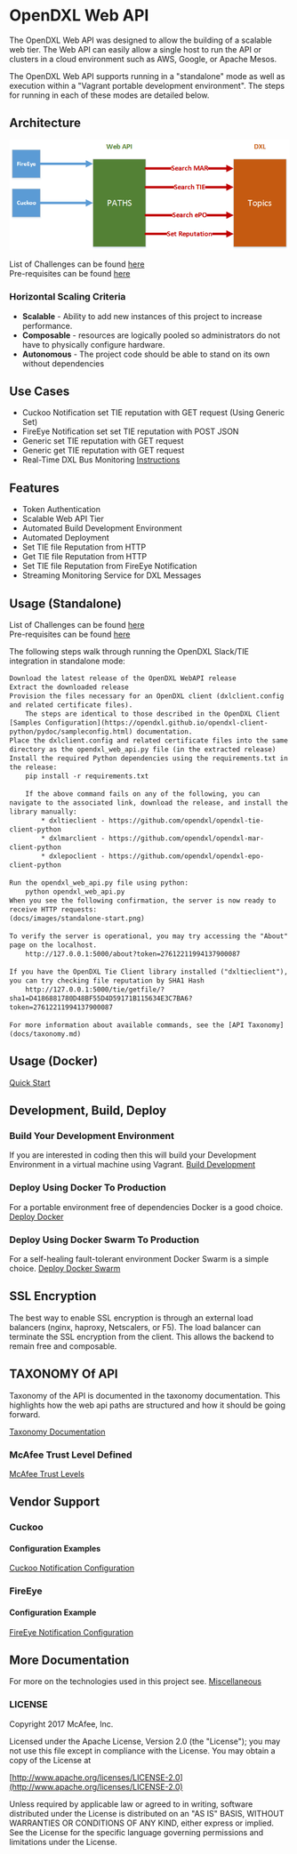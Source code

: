 # OpenDXL Web API

The OpenDXL Web API was designed to allow the building of a scalable web tier.  The Web API can easily allow a single host to run the API or clusters in a cloud environment such as AWS, Google, or Apache Mesos.  

The OpenDXL Web API supports running in a "standalone" mode as well as execution within a "Vagrant portable development environment". The steps for running in each of these modes are detailed below.

## Architecture
![Web API](docs/images/webapi.png)

List of Challenges can be found [here](docs/challenges.md)<br>
Pre-requisites can be found [here](docs/Prerequisites.md)

### Horizontal Scaling Criteria
* **Scalable** - Ability to add new instances of this project to increase performance.
* **Composable** - resources are logically pooled so administrators do not have to physically configure hardware.
* **Autonomous** - The project code should be able to stand on its own without dependencies

## Use Cases
* Cuckoo Notification set TIE reputation with GET request (Using Generic Set)
* FireEye Notification set set TIE reputation with POST JSON
* Generic set TIE reputation with GET request
* Generic get TIE reputation with GET request
* Real-Time DXL Bus Monitoring [Instructions](docs/dxlmonitoring.md)

## Features
* Token Authentication
* Scalable Web API Tier
* Automated Build Development Environment
* Automated Deployment
* Set TIE file Reputation from HTTP
* Get TIE file Reputation from HTTP
* Set TIE file Reputation from FireEye Notification
* Streaming Monitoring Service for DXL Messages

## Usage (Standalone)

List of Challenges can be found [here](docs/challenges.md)<br>
Pre-requisites can be found [here](docs/Prerequisites.md)

The following steps walk through running the OpenDXL Slack/TIE integration in standalone mode:

    Download the latest release of the OpenDXL WebAPI release
    Extract the downloaded release
    Provision the files necessary for an OpenDXL client (dxlclient.config and related certificate files).
        The steps are identical to those described in the OpenDXL Client [Samples Configuration](https://opendxl.github.io/opendxl-client-python/pydoc/sampleconfig.html) documentation.
    Place the dxlclient.config and related certificate files into the same directory as the opendxl_web_api.py file (in the extracted release)
    Install the required Python dependencies using the requirements.txt in the release:
        pip install -r requirements.txt
        
        If the above command fails on any of the following, you can navigate to the associated link, download the release, and install the library manually:
            * dxltieclient - https://github.com/opendxl/opendxl-tie-client-python
            * dxlmarclient - https://github.com/opendxl/opendxl-mar-client-python
            * dxlepoclient - https://github.com/opendxl/opendxl-epo-client-python

    Run the opendxl_web_api.py file using python:
        python opendxl_web_api.py
    When you see the following confirmation, the server is now ready to receive HTTP requests:
    (docs/images/standalone-start.png)
    
    To verify the server is operational, you may try accessing the "About" page on the localhost.
        http://127.0.0.1:5000/about?token=27612211994137900087

    If you have the OpenDXL Tie Client library installed ("dxltieclient"), you can try checking file reputation by SHA1 Hash
        http://127.0.0.1:5000/tie/getfile/?sha1=D4186881780D48BF55D4D59171B115634E3C7BA6?token=27612211994137900087

    For more information about available commands, see the [API Taxonomy](docs/taxonomy.md)

## Usage (Docker)
[Quick Start](docs/quickstart.md)

## Development, Build, Deploy 

### Build Your Development Environment
If you are interested in coding then this will build your Development Environment in a virtual machine using Vagrant.
[Build Development](docs/dev.md)

### Deploy Using Docker To Production
For a portable environment free of dependencies Docker is a good choice.
[Deploy Docker](docs/dockerdeploy.md)

### Deploy Using Docker Swarm To Production
For a self-healing fault-tolerant environment Docker Swarm is a simple choice.
[Deploy Docker Swarm](docs/dockerswarm.md)


## SSL Encryption
The best way to enable SSL encryption is through an external load balancers (nginx, haproxy, Netscalers, or F5).  The load balancer can terminate the SSL encryption from the client.  This allows the backend to remain free and composable.

## TAXONOMY Of API

Taxonomy of the API is documented in the taxonomy documentation.  This highlights how the web api paths are structured and how it should be going forward.

[Taxonomy Documentation](docs/taxonomy.md)

### McAfee Trust Level Defined
[McAfee Trust Levels](docs/trustlevels.md)

## Vendor Support
### Cuckoo

#### Configuration Examples
[Cuckoo Notification Configuration](docs/cuckoo.md)

### FireEye

#### Configuration Example
[FireEye Notification Configuration](docs/fireeye.md)


## More Documentation
For more on the technologies used in this project see.
[Miscellaneous](docs/misc.md)

### LICENSE
Copyright 2017 McAfee, Inc.

Licensed under the Apache License, Version 2.0 (the "License"); you may not use this file except in compliance with the License. You may obtain a copy of the License at

[http://www.apache.org/licenses/LICENSE-2.0](http://www.apache.org/licenses/LICENSE-2.0)

Unless required by applicable law or agreed to in writing, software distributed under the License is distributed on an "AS IS" BASIS, WITHOUT WARRANTIES OR CONDITIONS OF ANY KIND, either express or implied. See the License for the specific language governing permissions and limitations under the License.
